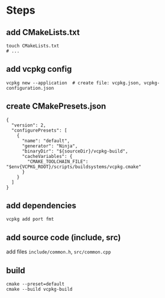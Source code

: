 # Steps
## add CMakeLists.txt
```shell
touch CMakeLists.txt
# ...
```
## add vcpkg config
```shell
vcpkg new --application  # create file: vcpkg.json, vcpkg-configuration.json
```

## create CMakePresets.json
```shell
{
  "version": 2,
  "configurePresets": [
    {
      "name": "default",
      "generator": "Ninja",
      "binaryDir": "${sourceDir}/vcpkg-build",
      "cacheVariables": {
        "CMAKE_TOOLCHAIN_FILE": "$env{VCPKG_ROOT}/scripts/buildsystems/vcpkg.cmake"
      }
    }
  ]
}
```

## add dependencies
```shell
vcpkg add port fmt
```

## add source code (include, src)
add files `include/common.h`, `src/common.cpp`

## build
```shell
cmake --preset=default
cmake --build vcpkg-build
```